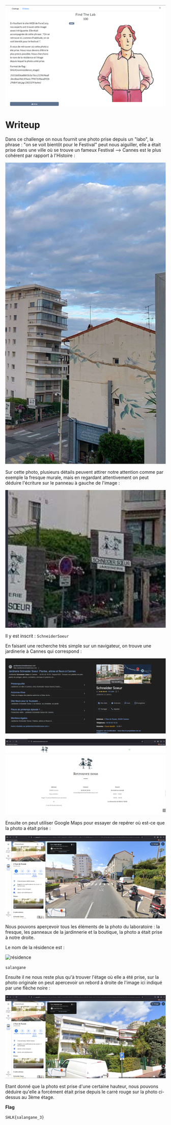 ![Desc](images/desc.png)

# Writeup

Dans ce challenge on nous fournit une photo prise depuis un "labo", la phrase : "on se voit bientôt pour le Festival" peut nous aiguiller, elle a était prise dans une ville où se trouve un fameux Festival --> Cannes est le plus cohérent par rapport à l'Histoire :

![Lab](images/lab.jpg)

Sur cette photo, plusieurs détails peuvent attirer notre attention comme par exemple la fresque murale, mais en regardant attentivement on peut déduire l'écriture sur le panneau à gauche de l'image :

![jardinnerie](images/jardinnerie.png)

Il y est inscrit : `SchneiderSoeur`

En faisant une recherche très simple sur un navigateur, on trouve une jardinerie à Cannes qui correspond :

![recherche](images/recherche.png)

![site](images/site.png)

Ensuite on peut utiliser Google Maps pour essayer de repérer où est-ce que la photo a était prise :

![base](images/base.png)

Nous pouvons aperçevoir tous les éléments de la photo du laboratoire : la fresque, les panneaux de la jardinnerie et la boutique, la photo a était prise à notre droite.

Le nom de la résidence est : 

![résidence](images/résidence.png)

`salangane`

Ensuite il ne nous reste plus qu'à trouver l'étage où elle a été prise, sur la photo originale on peut apercevoir un rebord à droite de l'image ici indiqué par une flèche noire :

![rebord](images/rebord.png)

Etant donné que la photo est prise d'une certaine hauteur, nous pouvons déduire qu'elle a forcément était prise depuis le carré rouge sur la photo ci-dessus au 3ème étage.


**Flag**

`SHLK{salangane_3}`

